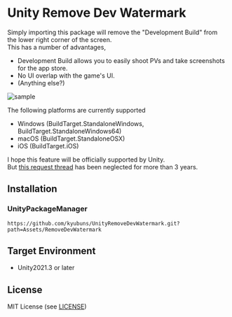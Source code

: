 Unity Remove Dev Watermark
===

Simply importing this package will remove the "Development Build" from the lower right corner of the screen.  
This has a number of advantages,
- Development Build allows you to easily shoot PVs and take screenshots for the app store.
- No UI overlap with the game's UI.
- (Anything else?)

![sample](https://github.com/kyubuns/UnityRemoveDevWatermark/assets/961165/21325692-6fbc-4eba-998d-d8db412b6572)

The following platforms are currently supported

- Windows (BuildTarget.StandaloneWindows, BuildTarget.StandaloneWindows64)
- macOS (BuildTarget.StandaloneOSX)
- iOS (BuildTarget.iOS)

I hope this feature will be officially supported by Unity.  
But [this request thread](https://forum.unity.com/threads/remove-development-build-watermark-without-giving-up-the-build-option.944772/) has been neglected for more than 3 years.


## Installation

### UnityPackageManager

`https://github.com/kyubuns/UnityRemoveDevWatermark.git?path=Assets/RemoveDevWatermark`

## Target Environment

- Unity2021.3 or later

## License

MIT License (see [LICENSE](LICENSE))
